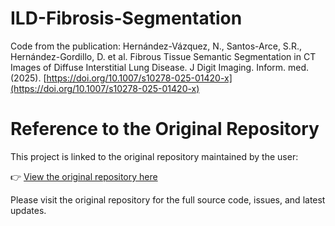 # ILD-Fibrosis-Segmentation
Code from the publication: Hernández-Vázquez, N., Santos-Arce, S.R., Hernández-Gordillo, D. et al. Fibrous Tissue Semantic Segmentation in CT Images of Diffuse Interstitial Lung Disease. J Digit Imaging. Inform. med. (2025). [https://doi.org/10.1007/s10278-025-01420-x](https://doi.org/10.1007/s10278-025-01420-x)

# Reference to the Original Repository

This project is linked to the original repository maintained by the user:

👉 [View the original repository here](https://github.com/lasaidLab/ILD-Fibrosis-Segmentation)

Please visit the original repository for the full source code, issues, and latest updates.


